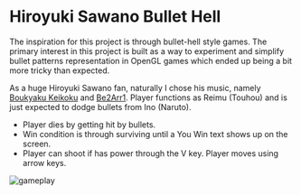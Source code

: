 # Hiroyuki Sawano Bullet Hell

The inspiration for this project is through bullet-hell style games. The primary interest in this project is built as a way to experiment and simplify bullet patterns representation in OpenGL games which ended up being a bit more tricky than expected.

As a huge Hiroyuki Sawano fan, naturally I chose his music, namely [Boukyaku Keikoku](https://www.youtube.com/watch?v=cKnCRtYyxSk) and [Be2Arr1](https://www.youtube.com/watch?v=zpoHuwOoEd0). Player functions as Reimu (Touhou) and is just expected to dodge bullets from Ino (Naruto). 

* Player dies by getting hit by bullets.
* Win condition is through surviving until a You Win text shows up on the screen.
* Player can shoot if has power through the V key. Player moves using arrow keys.

![gameplay](https://media.giphy.com/media/MZLFUupMrIfD2d5vfB/giphy.gif)
